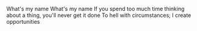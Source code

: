 What's my name
What's my name
If you spend too much time thinking about a thing, you'll never get it done
To hell with circumstances; I create opportunities
